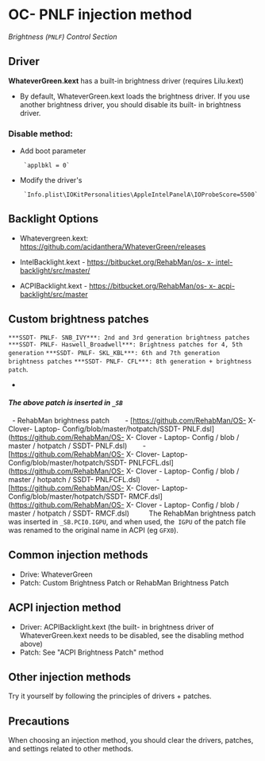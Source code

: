 # OC- PNLF injection method
*Brightness (`PNLF`) Control Section*

## Driver

**WhateverGreen.kext** has a built-in brightness driver (requires Lilu.kext)

- By default, WhateverGreen.kext loads the brightness driver. If you use another brightness driver, you should disable its built- in brightness driver.

### Disable method:

 - Add boot parameter 
 
        `applbkl = 0`
 
 - Modify the driver's 

        `Info.plist\IOKitPersonalities\AppleIntelPanelA\IOProbeScore=5500`
 

## Backlight Options

  - Whatevergreen.kext: [<https://github.com/acidanthera/WhateverGreen/releases>]()

- IntelBacklight.kext - [https://bitbucket.org/RehabMan/os- x- intel- backlight/src/master/]()

- ACPIBacklight.kext - [https://bitbucket.org/RehabMan/os- x- acpi- backlight/src/master]()
 
Custom brightness patches
-
`***SSDT- PNLF- SNB_IVY***: 2nd and 3rd generation brightness patches`
`***SSDT- PNLF- Haswell_Broadwell***: Brightness patches for 4, 5th generation`
`***SSDT- PNLF- SKL_KBL***: 6th and 7th generation brightness patches`
`***SSDT- PNLF- CFL***: 8th generation + brightness patch`.

-
#### ***The above patch is inserted in `_SB`***

  - RehabMan brightness patch
  
    - [https://github.com/RehabMan/OS- X- Clover- Laptop- Config/blob/master/hotpatch/SSDT- PNLF.dsl](https://github.com/RehabMan/OS- X- Clover - Laptop- Config / blob / master / hotpatch / SSDT- PNLF.dsl)
  
    - [https://github.com/RehabMan/OS- X- Clover- Laptop- Config/blob/master/hotpatch/SSDT- PNLFCFL.dsl](https://github.com/RehabMan/OS- X- Clover - Laptop- Config / blob / master / hotpatch / SSDT- PNLFCFL.dsl)
  
    - [https://github.com/RehabMan/OS- X- Clover- Laptop- Config/blob/master/hotpatch/SSDT- RMCF.dsl](https://github.com/RehabMan/OS- X- Clover - Laptop- Config / blob / master / hotpatch / SSDT- RMCF.dsl)
  
      The RehabMan brightness patch was inserted in `_SB.PCI0.IGPU`, and when used, the` IGPU` of the patch file was renamed to the original name in ACPI (eg `GFX0`).

## Common injection methods

- Drive: WhateverGreen
- Patch: Custom Brightness Patch or RehabMan Brightness Patch

## ACPI injection method

- Driver: ACPIBacklight.kext (the built- in brightness driver of WhateverGreen.kext needs to be disabled, see the disabling method above)
- Patch: See "ACPI Brightness Patch" method

## Other injection methods

Try it yourself by following the principles of drivers + patches.

## Precautions

When choosing an injection method, you should clear the drivers, patches, and settings related to other methods.
